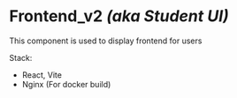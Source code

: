 # Frontend_v2 _(aka Student UI)_

This component is used to display frontend for users

Stack:

- React, Vite
- Nginx (For docker build)